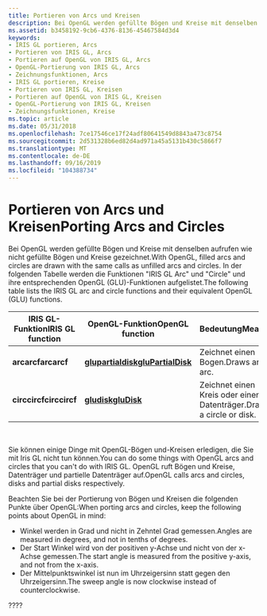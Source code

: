 ```yaml
---
title: Portieren von Arcs und Kreisen
description: Bei OpenGL werden gefüllte Bögen und Kreise mit denselben aufrufen wie nicht gefüllte Bögen und Kreise gezeichnet. In der folgenden Tabelle werden die Funktionen "IRIS GL Arc" und "Circle" und ihre entsprechenden OpenGL (GLU)-Funktionen aufgelistet.
ms.assetid: b3458192-9cb6-4376-8136-45467584d3d4
keywords:
- IRIS GL portieren, Arcs
- Portieren von IRIS GL, Arcs
- Portieren auf OpenGL von IRIS GL, Arcs
- OpenGL-Portierung von IRIS GL, Arcs
- Zeichnungsfunktionen, Arcs
- IRIS GL portieren, Kreise
- Portieren von IRIS GL, Kreisen
- Portieren auf OpenGL von IRIS GL, Kreisen
- OpenGL-Portierung von IRIS GL, Kreisen
- Zeichnungsfunktionen, Kreise
ms.topic: article
ms.date: 05/31/2018
ms.openlocfilehash: 7ce17546ce17f24adf80641549d8843a473c8754
ms.sourcegitcommit: 2d531328b6ed82d4ad971a45a5131b430c5866f7
ms.translationtype: MT
ms.contentlocale: de-DE
ms.lasthandoff: 09/16/2019
ms.locfileid: "104388734"
---
```

# <a name="porting-arcs-and-circles"></a><span data-ttu-id="1d82a-114">Portieren von Arcs und Kreisen</span><span class="sxs-lookup"><span data-stu-id="1d82a-114">Porting Arcs and Circles</span></span>

<span data-ttu-id="1d82a-115">Bei OpenGL werden gefüllte Bögen und Kreise mit denselben aufrufen wie nicht gefüllte Bögen und Kreise gezeichnet.</span><span class="sxs-lookup"><span data-stu-id="1d82a-115">With OpenGL, filled arcs and circles are drawn with the same calls as unfilled arcs and circles.</span></span> <span data-ttu-id="1d82a-116">In der folgenden Tabelle werden die Funktionen "IRIS GL Arc" und "Circle" und ihre entsprechenden OpenGL (GLU)-Funktionen aufgelistet.</span><span class="sxs-lookup"><span data-stu-id="1d82a-116">The following table lists the IRIS GL arc and circle functions and their equivalent OpenGL (GLU) functions.</span></span>



| <span data-ttu-id="1d82a-117">IRIS GL-Funktion</span><span class="sxs-lookup"><span data-stu-id="1d82a-117">IRIS GL function</span></span> | <span data-ttu-id="1d82a-118">OpenGL-Funktion</span><span class="sxs-lookup"><span data-stu-id="1d82a-118">OpenGL function</span></span>                          | <span data-ttu-id="1d82a-119">Bedeutung</span><span class="sxs-lookup"><span data-stu-id="1d82a-119">Meaning</span></span>                 |
|------------------|------------------------------------------|-------------------------|
| <span data-ttu-id="1d82a-120">**arcarcf**</span><span class="sxs-lookup"><span data-stu-id="1d82a-120">**arcarcf**</span></span>      | [<span data-ttu-id="1d82a-121">**glupartialdisk**</span><span class="sxs-lookup"><span data-stu-id="1d82a-121">**gluPartialDisk**</span></span>](glupartialdisk.md) | <span data-ttu-id="1d82a-122">Zeichnet einen Bogen.</span><span class="sxs-lookup"><span data-stu-id="1d82a-122">Draws an arc.</span></span>           |
| <span data-ttu-id="1d82a-123">**circcircf**</span><span class="sxs-lookup"><span data-stu-id="1d82a-123">**circcircf**</span></span>    | [<span data-ttu-id="1d82a-124">**gludisk**</span><span class="sxs-lookup"><span data-stu-id="1d82a-124">**gluDisk**</span></span>](gludisk.md)               | <span data-ttu-id="1d82a-125">Zeichnet einen Kreis oder einen Datenträger.</span><span class="sxs-lookup"><span data-stu-id="1d82a-125">Draws a circle or disk.</span></span> |



 

<span data-ttu-id="1d82a-126">Sie können einige Dinge mit OpenGL-Bögen und-Kreisen erledigen, die Sie mit Iris GL nicht tun können.</span><span class="sxs-lookup"><span data-stu-id="1d82a-126">You can do some things with OpenGL arcs and circles that you can't do with IRIS GL.</span></span> <span data-ttu-id="1d82a-127">OpenGL ruft Bögen und Kreise, Datenträger und partielle Datenträger auf.</span><span class="sxs-lookup"><span data-stu-id="1d82a-127">OpenGL calls arcs and circles, disks and partial disks respectively.</span></span>

<span data-ttu-id="1d82a-128">Beachten Sie bei der Portierung von Bögen und Kreisen die folgenden Punkte über OpenGL:</span><span class="sxs-lookup"><span data-stu-id="1d82a-128">When porting arcs and circles, keep the following points about OpenGL in mind:</span></span>

-   <span data-ttu-id="1d82a-129">Winkel werden in Grad und nicht in Zehntel Grad gemessen.</span><span class="sxs-lookup"><span data-stu-id="1d82a-129">Angles are measured in degrees, and not in tenths of degrees.</span></span>
-   <span data-ttu-id="1d82a-130">Der Start Winkel wird von der positiven y-Achse und nicht von der x-Achse gemessen.</span><span class="sxs-lookup"><span data-stu-id="1d82a-130">The start angle is measured from the positive y-axis, and not from the x-axis.</span></span>
-   <span data-ttu-id="1d82a-131">Der Mittelpunktswinkel ist nun im Uhrzeigersinn statt gegen den Uhrzeigersinn.</span><span class="sxs-lookup"><span data-stu-id="1d82a-131">The sweep angle is now clockwise instead of counterclockwise.</span></span>

<span data-ttu-id="1d82a-132">??</span><span class="sxs-lookup"><span data-stu-id="1d82a-132">??</span></span>

 

 




